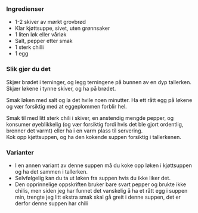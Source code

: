 
### Ingredienser
- 1-2 skiver av mørkt grovbrød
- Klar kjøttsuppe, sivet, uten grønnsaker
- 1 liten løk eller vårløk
- Salt, pepper etter smak
- 1 sterk chilli
- 1 egg

### Slik gjør du det
Skjær brødet i terninger, og legg terningene på bunnen av en dyp tallerken. Skjær løkene i tynne skiver, og ha på brødet.

Smak løken med salt og la det hvile noen minutter.   Ha ett rått egg på løkene og vær forsiktig med at eggeplommen forblir hel.

Smak til med litt sterk chili i skiver, en anstendig mengde pepper, og konsumer øyeblikkelig (og vær forsiktig fordi hvis det ble gjort ordentlig, brenner det varmt) eller ha i en varm plass til servering.     
Kok opp kjøttsuppen, og ha den kokende suppen forsiktig i tallerkenen.

### Varianter

- I en annen variant av denne suppen må du koke opp løken i kjøttsuppen og ha det sammen i tallerken.
- Selvfølgelig kan du ta ut løken fra suppen hvis du ikke liker det. 
- Den opprinnelige oppskriften bruker bare svart pepper og brukte ikke chilis, men siden jeg har funnet det vanskelig å ha et rått egg i suppen min, trengte jeg litt ekstra smak skal gå greit i denne suppen, det er derfor denne suppen har chili
